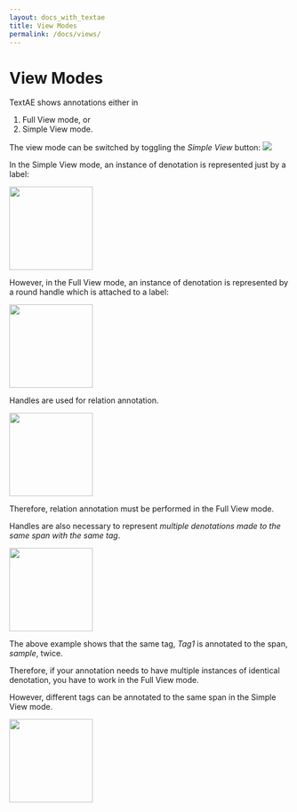```yaml
---
layout: docs_with_textae
title: View Modes
permalink: /docs/views/
---
```


# View Modes


TextAE shows annotations either in

1. Full View mode, or
1. Simple View mode.

The view mode can be switched by toggling the _Simple View_ button:
![](https://raw.githubusercontent.com/pubannotation/textae/stable/4/dist/lib/css/images/btn_simple_16.png)

In the Simple View mode, an instance of denotation is represented just by a label:

<img src="{{site.baseurl}}/img/simple-view-1.png" width="150px">

However, in the Full View mode, an instance of denotation is represented by a round handle which is attached to a label:

<img src="{{site.baseurl}}/img/full-view-1.png" width="150px">

Handles are used for relation annotation.

<img src="{{site.baseurl}}/img/full-view-rel.png" width="150px">

Therefore, relation annotation must be performed in the Full View mode.

Handles are also necessary to represent *multiple denotations made to the same span with the same tag*.

<img src="{{site.baseurl}}/img/full-view-2.png" width="150px">

The above example shows that the same tag, _Tag1_ is annotated to the span, _sample_, twice.

Therefore, if your annotation needs to have multiple instances of identical denotation,
you have to work in the Full View mode.

However, different tags can be annotated to the same span in the Simple View mode.

<img src="{{site.baseurl}}/img/simple-view-2.png" width="150px">
